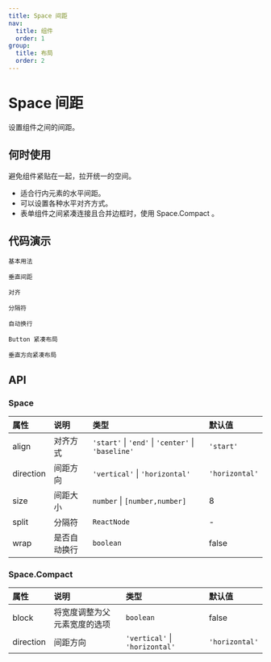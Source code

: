 ```yaml
---
title: Space 间距
nav:
  title: 组件
  order: 1
group: 
  title: 布局
  order: 2
---
```


# Space 间距

设置组件之间的间距。

## 何时使用

避免组件紧贴在一起，拉开统一的空间。

* 适合行内元素的水平间距。
* 可以设置各种水平对齐方式。
* 表单组件之间紧凑连接且合并边框时，使用 Space.Compact 。

## 代码演示

<code src="./demo/basic.tsx">基本用法</code>

<code src="./demo/vertical.tsx">垂直间距</code>

<code src="./demo/align.tsx">对齐</code>

<code src="./demo/split.tsx">分隔符</code>

<code src="./demo/wrap.tsx">自动换行</code>

<code src="./demo/compact-buttons.tsx">Button 紧凑布局</code>

<code src="./demo/compact-buttons-vertical.tsx">垂直方向紧凑布局</code>

## API

### Space

| 属性        | 说明             | 类型                               | 默认值                |
| :------- | :------------| :---------------------------   | :---------------- |
| align       | 对齐方式         | `'start'` \| `'end'` \| `'center'` \| `'baseline'` | `'start'`               |
| direction   | 间距方向         | `'vertical'` \| `'horizontal'`         | `'horizontal'`         |
| size        | 间距大小         | `number` \| `[number,number]`                 | 8                    |
| split       | 分隔符           | `ReactNode`                          | -                    |
| wrap        | 是否自动换行      | `boolean   `                         | false                |

### Space.Compact

| 属性        | 说明             | 类型                               | 默认值                |
| :------- | :------------| :---------------------------   | :---------------- |
| block       |将宽度调整为父元素宽度的选项| `boolean`       |  false                    |
| direction   | 间距方向                 | `'vertical'` \| `'horizontal'`         | `'horizontal'`         |